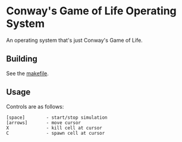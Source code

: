 # Conway's Game of Life Operating System
An operating system that's just Conway's Game of Life.

## Building
See the [makefile](Makefile).

## Usage
Controls are as follows:
```
[space]        - start/stop simulation
[arrows]       - move cursor
X              - kill cell at cursor
C              - spawn cell at cursor
```